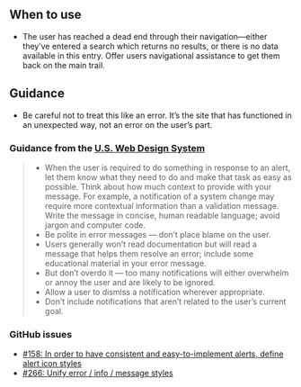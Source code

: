 ## When to use
- The user has reached a dead end through their navigation—either they’ve entered a search which returns no results, or there is no data available in this entry. Offer users navigational assistance to get them back on the main trail.

## Guidance
- Be careful not to treat this like an error. It’s the site that has functioned in an unexpected way, not an error on the user’s part.

### Guidance from the [U.S. Web Design System](https://designsystem.digital.gov/components/alerts/)
> - When the user is required to do something in response to an alert, let them know what they need to do and make that task as easy as possible. Think about how much context to provide with your message. For example, a notification of a system change may require more contextual information than a validation message. Write the message in concise, human readable language; avoid jargon and computer code.
> - Be polite in error messages — don’t place blame on the user.
> - Users generally won’t read documentation but will read a message that helps them resolve an error; include some educational material in your error message.
> - But don’t overdo it — too many notifications will either overwhelm or annoy the user and are likely to be ignored.
> - Allow a user to dismiss a notification wherever appropriate.
> - Don’t include notifications that aren’t related to the user’s current goal.

### GitHub issues
 - [#158: In order to have consistent and easy-to-implement alerts, define alert icon styles](https://github.com/18F/fec-style/issues/158)
 - [#266: Unify error / info / message styles](https://github.com/18f/fec-style/issues/266)
